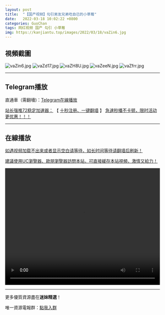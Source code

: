 ```yaml
---
layout: post
title:  "【国产视频】勾引男友兄弟吃自已的小草莓"
date:   2022-03-18 10:02:22 +0800
categories: GuoChan
tags: 网红视频 国产 勾引 小草莓
img: https://kanjiantu.top/images/2022/03/18/vaZin6.jpg
---
```



## 視頻截圖

![vaZin6.jpg](https://kanjiantu.top/images/2022/03/18/vaZin6.jpg)
![vaZd17.jpg](https://kanjiantu.top/images/2022/03/18/vaZd17.jpg)
![vaZH8U.jpg](https://kanjiantu.top/images/2022/03/18/vaZH8U.jpg)
![vaZeeN.jpg](https://kanjiantu.top/images/2022/03/18/vaZeeN.jpg)
![vaZfrr.jpg](https://kanjiantu.top/images/2022/03/18/vaZfrr.jpg)

* * *
## Telegram播放

直通車（需翻墻)：[Telegram在線播放](https://t.me/mimeijingxuan/195)

<u>站长强推72稳定加速器：</u> 【 [十秒注册、一键翻墙](https://www.mimei.blog/skip/vpn.html) 】
<u>  急速秒播不卡顿，限时活动更优惠！！！</u>
* * *
## 在線播放
<u>如遇视频加载不出来或者显示空白请等待，如长时间等待请翻墙后刷新！</u>

<u>建議使用UC瀏覽器、歐朋瀏覽器訪問本站，可直接緩存本站視頻，激情又給力！</u>
<center><video src="https://cdn.publer.io/uploads/videos/6247f8abdb279732fb55c55a/a9011cb552af206a6555ad589732e39d.mp4" width="100%" height="380px" controls="controls"></video></center>

* * *
更多優質資源盡在**迷妹精選**！

唯一資源電報群：[點我入群](https://t.me/mimeijingxuan)


